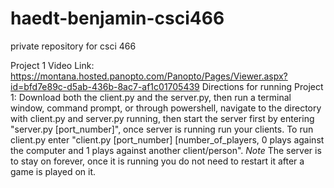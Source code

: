 # haedt-benjamin-csci466
private repository for csci 466


Project 1 Video Link: https://montana.hosted.panopto.com/Panopto/Pages/Viewer.aspx?id=bfd7e89c-d5ab-436b-8ac7-af1c01705439
Directions for running Project 1: Download both the client.py and the server.py, then run a terminal window, command prompt, or through powershell, navigate to the directory with client.py and server.py running, then start the server first by entering "server.py [port_number]", once server is running run your clients. To run client.py enter "client.py [port_number] [number_of_players, 0 plays against the computer and 1 plays against another client/person".
*Note* The server is to stay on forever, once it is running you do not need to restart it after a game is played on it.
